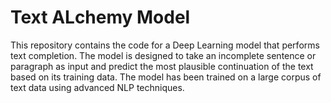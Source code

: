 # Text ALchemy Model

This repository contains the code for a Deep Learning model that performs text completion. The model is designed to take an incomplete sentence or paragraph as input and predict the most plausible continuation of the text based on its training data. The model has been trained on a large corpus of text data using advanced NLP techniques.


